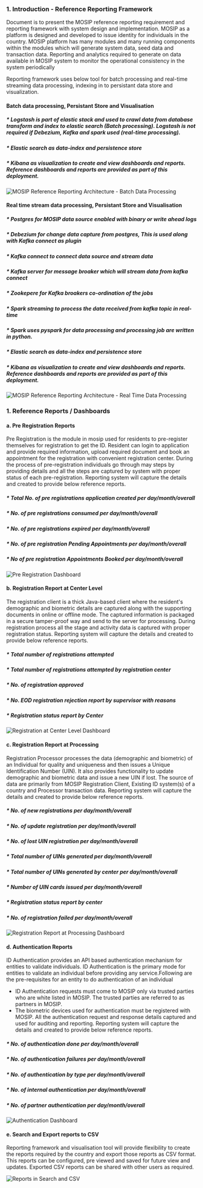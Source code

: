### 1.	Introduction - Reference Reporting Framework
Document is to present the MOSIP reference reporting requirement and reporting framework with system design and implementation. MOSIP as a platform is designed and developed to issue identity for individuals in the country. MOSIP platform has many modules and many running components within the modules which will generate system data, seed data and transaction data. Reporting and analytics required to generate on data available in MOSIP system to monitor the operational consistency in the system periodically

Reporting framework uses below tool for batch processing and real-time streaming data processing, indexing in to persistant data store and visualization.

#### Batch data processing, Persistant Store and Visualisation

##### * Logstash is part of elastic stack and used to crawl data from database transform and index to elastic search (Batch processing). Logstash is not required if Debezium, Kafka and spark used (real-time processing).
##### * Elastic search as data-index and persistence store
##### * Kibana as visualization to create and view dashboards and reports. Reference dashboards and reports are provided as part of this deployment.

![MOSIP Reference Reporting Architecture - Batch Data Processing](_images/reporting/reporting-architecture-batch.png)

#### Real time stream data processing, Persistant Store and Visualisation

##### * Postgres for MOSIP data source enabled with binary or write ahead logs
##### * Debezium for change data capture from postgres, This is used along with Kafka connect as plugin
##### * Kafka connect to connect data source and stream data
##### * Kafka server for message broaker which will stream data from kafka connect
##### * Zookepere for Kafka broakers co-ordination of the jobs
##### * Spark streaming to process the data received from kafka topic in real-time
##### * Spark uses pyspark for data processing and processing job are written in python.
##### * Elastic search as data-index and persistence store
##### * Kibana as visualization to create and view dashboards and reports. Reference dashboards and reports are provided as part of this deployment.

![MOSIP Reference Reporting Architecture - Real Time Data Processing](_images/reporting/reporting-architecture-realtime.png)   

### 1.	Reference Reports / Dashboards
#### a.	Pre Registration Reports
Pre Registration is the module in mosip used for residents to pre-register themselves for registration to get the ID. Resident can login to application and provide required information, upload required document and book an appointment for the registration with convenient registration center. During the process of pre-registration individuals go through may steps by providing details and all the steps are captured by system with proper status of each pre-registration. Reporting system will capture the details and created to provide below reference reports.

##### * Total No. of pre registrations application created per day/month/overall
##### * No. of pre registrations consumed per day/month/overall
##### * No. of pre registrations expired per day/month/overall
##### * No. of pre registration Pending Appointments per day/month/overall
##### * No of pre registration Appointments Booked per day/month/overall

![Pre Registration Dashboard](_images/reporting/pre-registration-dashboard.png) 

#### b.	Registration Report at Center Level
The registration client is a thick Java-based client where the resident's demographic and biometric details are captured along with the supporting documents in online or offline mode.   The captured information is packaged in a secure tamper-proof way and send to the server for processing. During registration process all the stage and activity data is captured with proper registration status. Reporting system will capture the details and created to provide below reference reports.

##### * Total number of registrations attempted
##### * Total number of registrations attempted by registration center
##### * No. of registration approved
##### * No. EOD registration rejection report by supervisor with reasons
##### * Registration status report by Center

![Registration at Center Level Dashboard](_images/reporting/reistration-client-dashboard.png) 

#### c.	Registration Report at Processing
Registration Processor processes the data (demographic and biometric) of an Individual for quality and uniqueness and then issues a Unique Identification Number (UIN). It also provides functionality to update demographic and biometric data and issue a new UIN if lost.  The source of data are primarily from MOSIP Registration Client, Existing ID system(s) of a country and Processor transaction data. Reporting system will capture the details and created to provide below reference reports.

##### * No. of new registrations per day/month/overall
##### * No. of update registration per day/month/overall
##### * No. of lost UIN registration per day/month/overall
##### * Total number of UINs generated per day/month/overall
##### * Total number of UINs generated by center per day/month/overall
##### * Number of UIN cards issued per day/month/overall
##### * Registration status report by center 
##### * No. of registration failed per day/month/overall

![Registration Report at Processing Dashboard](_images/reporting/registration-pro-dashboard.png) 

#### d.	Authentication Reports
ID Authentication provides an API based authentication mechanism for entities to validate individuals. ID Authentication is the primary mode for entities to validate an individual before providing any service.Following are the pre-requisites for an entity to do authentication of an individual
* ID Authentication requests must come to MOSIP only via trusted parties who are white listed in MOSIP. The trusted parties are referred to as partners in MOSIP.
* The biometric devices used for authentication must be registered with MOSIP.
All the authentication request and response details captured and used for auditing and reporting. Reporting system will capture the details and created to provide below reference reports.

##### * No. of authentication done per day/month/overall
##### * No. of authentication failures per day/month/overall
##### * No. of authentication by type per day/month/overall
##### * No. of internal authentication per day/month/overall
##### * No. of partner authentication per day/month/overall 

![Authentication Dashboard](_images/reporting/authentication-dashboard.png) 

#### e.	Search and Export reports to CSV
Reporting framework and visualisation tool will provide flexibility to create the reports required by the country and export those reports as CSV format. This reports can be configured, pre viewed and saved for future view and updates. Exported CSV reports can be shared with other users as required.

![Reports in Search and CSV](_images/reporting/csv-reports.png) 


		
